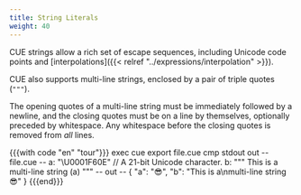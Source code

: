 ```yaml
---
title: String Literals
weight: 40
---
```


CUE strings allow a rich set of escape sequences,
including Unicode code points
and [interpolations]({{< relref "../expressions/interpolation" >}}).

CUE also supports multi-line strings, enclosed by a pair of triple quotes (`"""`).

The opening quotes of a multi-line string must be immediately followed by a newline,
and the closing quotes must be on a line by themselves, optionally preceded by whitespace.
Any whitespace before the closing quotes is removed from *all* lines.

{{{with code "en" "tour"}}}
exec cue export file.cue
cmp stdout out
-- file.cue --
a: "\U0001F60E" // A 21-bit Unicode character.
b: """
	This is a
	multi-line string \(a)
	"""
-- out --
{
    "a": "😎",
    "b": "This is a\nmulti-line string 😎"
}
{{{end}}}
